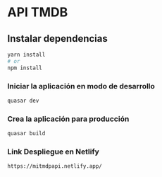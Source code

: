 # API TMDB

## Instalar dependencias
```bash
yarn install
# or
npm install
```

### Iniciar la aplicación en modo de desarrollo
```bash
quasar dev
```

### Crea la aplicación para producción
```bash
quasar build
```

### Link Despliegue en Netlify
```bash
https://mitmdpapi.netlify.app/
```
